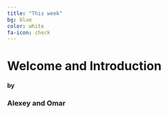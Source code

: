 ```yaml
---
title: "This week"
bg: blue
color: white
fa-icon: check
---
```


# Welcome and Introduction
  
#### by
  
### Alexey and Omar